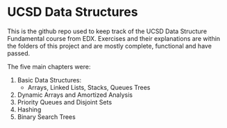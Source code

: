 # UCSD Data Structures
This is the github repo used to keep track of the UCSD Data Structure Fundamental course
from EDX. Exercises and their explanations are within the folders of this project and are
mostly complete, functional and have passed.

The five main chapters were:
1. Basic Data Structures:
    - Arrays, Linked Lists, Stacks, Queues Trees 
2. Dynamic Arrays and Amortized Analysis 
3. Priority Queues and Disjoint Sets 
4. Hashing
5. Binary Search Trees

